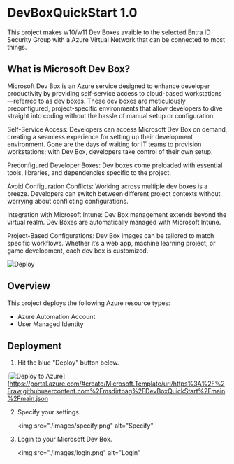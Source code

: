 # DevBoxQuickStart 1.0

This project makes w10/w11 Dev Boxes avaible to the selected Entra ID Security Group with a Azure Virtual Network that can be connected to most things. 

## What is Microsoft Dev Box?

Microsoft Dev Box is an Azure service designed to enhance developer productivity by providing self-service access to cloud-based workstations—referred to as dev boxes. These dev boxes are meticulously preconfigured, project-specific environments that allow developers to dive straight into coding without the hassle of manual setup or configuration. 

Self-Service Access: Developers can access Microsoft Dev Box on demand, creating a seamless experience for setting up their development environment. Gone are the days of waiting for IT teams to provision workstations; with Dev Box, developers take control of their own setup.

Preconfigured Developer Boxes: Dev boxes come preloaded with essential tools, libraries, and dependencies specific to the project.

Avoid Configuration Conflicts: Working across multiple dev boxes is a breeze. Developers can switch between different project contexts without worrying about conflicting configurations.

Integration with Microsoft Intune: Dev Box management extends beyond the virtual realm. Dev Boxes are automatically managed with Microsoft Intune.

Project-Based Configurations: Dev Box images can be tailored to match specific workflows. Whether it’s a web app, machine learning project, or game development, each dev box is customized.


   ![Deploy](./images/overview.png)


## Overview

This project deploys the following Azure resource types:

- Azure Automation Account 
- User Managed Identity

## Deployment

1. Hit the blue "Deploy" button below.

[![Deploy to Azure](https://aka.ms/deploytoazurebutton)](https://portal.azure.com/#create/Microsoft.Template/uri/https%3A%2F%2Fraw.githubusercontent.com%2Fmsdirtbag%2FDevBoxQuickStart%2Fmain%2Fmain.json

2. Specify your settings. 

   <img src="./images/specify.png" alt="Specify"

3. Login to your Microsoft Dev Box. 

   <img src="./images/login.png" alt="Login"


